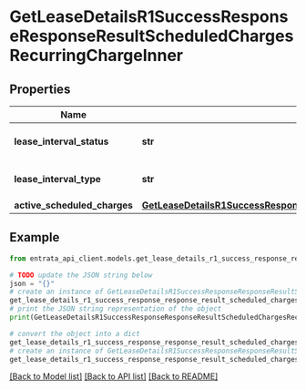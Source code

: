 # GetLeaseDetailsR1SuccessResponseResponseResultScheduledChargesRecurringChargeInner


## Properties

Name | Type | Description | Notes
------------ | ------------- | ------------- | -------------
**lease_interval_status** | **str** | The status of the lease interval. | 
**lease_interval_type** | **str** | Type of lease interval. | 
**active_scheduled_charges** | [**GetLeaseDetailsR1SuccessResponseResponseResultScheduledChargesRecurringChargeInnerActiveScheduledCharges**](GetLeaseDetailsR1SuccessResponseResponseResultScheduledChargesRecurringChargeInnerActiveScheduledCharges.md) |  | 

## Example

```python
from entrata_api_client.models.get_lease_details_r1_success_response_response_result_scheduled_charges_recurring_charge_inner import GetLeaseDetailsR1SuccessResponseResponseResultScheduledChargesRecurringChargeInner

# TODO update the JSON string below
json = "{}"
# create an instance of GetLeaseDetailsR1SuccessResponseResponseResultScheduledChargesRecurringChargeInner from a JSON string
get_lease_details_r1_success_response_response_result_scheduled_charges_recurring_charge_inner_instance = GetLeaseDetailsR1SuccessResponseResponseResultScheduledChargesRecurringChargeInner.from_json(json)
# print the JSON string representation of the object
print(GetLeaseDetailsR1SuccessResponseResponseResultScheduledChargesRecurringChargeInner.to_json())

# convert the object into a dict
get_lease_details_r1_success_response_response_result_scheduled_charges_recurring_charge_inner_dict = get_lease_details_r1_success_response_response_result_scheduled_charges_recurring_charge_inner_instance.to_dict()
# create an instance of GetLeaseDetailsR1SuccessResponseResponseResultScheduledChargesRecurringChargeInner from a dict
get_lease_details_r1_success_response_response_result_scheduled_charges_recurring_charge_inner_from_dict = GetLeaseDetailsR1SuccessResponseResponseResultScheduledChargesRecurringChargeInner.from_dict(get_lease_details_r1_success_response_response_result_scheduled_charges_recurring_charge_inner_dict)
```
[[Back to Model list]](../README.md#documentation-for-models) [[Back to API list]](../README.md#documentation-for-api-endpoints) [[Back to README]](../README.md)


